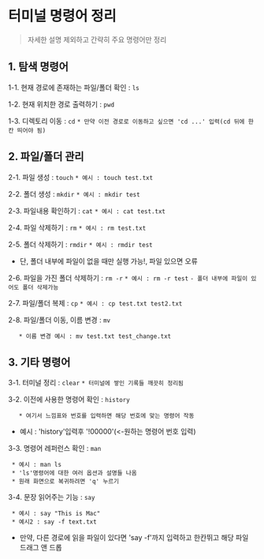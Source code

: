 # 터미널 명령어 정리
> 자세한 설명 제외하고 간략히 주요 명령어만 정리

## 1. 탐색 명령어
1-1. 현재 경로에 존재하는 파일/폴더 확인 : `ls`

1-2. 현재 위치한 경로 출력하기 : `pwd`

1-3. 디렉토리 이동 : `cd`
```* 만약 이전 경로로 이동하고 싶으면 'cd ...' 입력(cd 뒤에 한 칸 띄어야 됨)```

## 2. 파일/폴더 관리

2-1. 파일 생성 : `touch`
```* 예시 : touch test.txt```

2-2. 폴더 생성 : `mkdir`
```* 예시 : mkdir test```

2-3. 파일내용 확인하기 : `cat`
```* 예시 : cat test.txt```

2-4. 파일 삭제하기 : `rm`
```* 예시 : rm test.txt```

2-5. 폴더 삭제하기 : `rmdir`
```* 예시 : rmdir test```
   - 단, 폴더 내부에 파일이 없을 때만 실행 가능!, 파일 있으면 오류
     
2-6. 파일을 가진 폴더 삭제하기 : `rm -r`
```* 예시 : rm -r test```
  `- 폴더 내부에 파일이 있어도 폴더 삭제가능`
  
2-7. 파일/폴더 복제 : `cp`
```* 예시 : cp test.txt test2.txt```

2-8. 파일/폴더 이동, 이름 변경 : `mv`
```* 파일이동 예시 : mv test
   * 이름 변경 예시 : mv test.txt test_change.txt
```

## 3. 기타 명령어
3-1. 터미널 정리 : `clear`
```* 터미널에 쌓인 기록들 깨끗히 정리됨```

3-2. 이전에 사용한 명령어 확인 : `history`
```* 해당 명령어를 입력하고 엔터를 치면, 번호와 명령어 나열되고,
   * 여기서 느낌표와 번호를 입력하면 해당 번호에 맞는 명령어 작동
```
   - 예시 : 'history'입력후 '!00000'(<-원하는 명령어 번호 입력)

3-3. 명령어 레퍼런스 확인 : `man`
```
 * 예시 : man ls
 * 'ls'명령어에 대한 여러 옵션과 설명들 나옴
 * 원래 화면으로 복귀하려면 'q' 누르기
```

3-4. 문장 읽어주는 기능 : `say`
```
 * 예시 : say "This is Mac"
 * 예시2 : say -f text.txt
```
  - 만약, 다른 경로에 읽을 파일이 있다면 'say -f'까지 입력하고 한칸뛰고 해당 파일 드래그 앤 드롭
